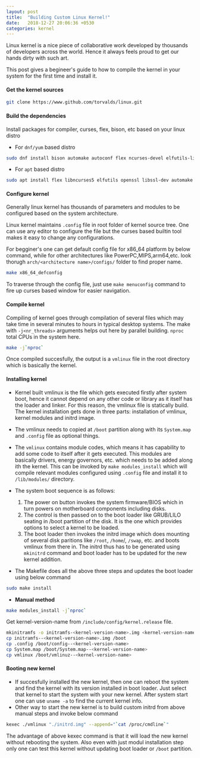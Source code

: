 ```yaml
---
layout: post
title:  "Building Custom Linux Kernel!"
date:   2018-12-27 20:06:36 +0530
categories: kernel
---
```


Linux kernel is a nice piece of collaborative work developed by thousands of developers across the world. Hence it always feels proud to get our hands dirty with such art. 

This post gives a begineer's guide to how to compile the kernel in your system for the first time and install it.

#### Get the kernel sources
```sh
git clone https://www.github.com/torvalds/linux.git
```

#### Build the dependencies
Install packages for compiler, curses, flex, bison, etc based on your linux distro
- For `dnf/yum` based distro
```sh
sudo dnf install bison automake autoconf flex ncurses-devel elfutils-libelf-devel make gcc elfutils-devel libunwind-devel xz-devel numactl-devel openssl-devel binutils-devel
```
- For `apt` based distro
```sh
sudo apt install flex libncurses5 elfutils openssl libssl-dev automake bison pkg-config libncurses5-dev
```

#### Configure kernel
Generally linux kernel has thousands of parameters and modules to be configured based on the system architecture. 

Linux kernel  maintains `.config` file in root folder of kernel source tree. One can use any editor to configure the file but the curses based builtin tool makes it easy to change any configurations.

For begginer's one can get default config file for x86\_64 platform by below command, while for other architectures like PowerPC,MIPS,arm64,etc. look thorugh `arch/<architecture name>/configs/` folder to find proper name.
```sh
make x86_64_defconfig
```
To traverse through the config file, just use `make menuconfig` command to fire up curses based window for easier navigation.

#### Compile kernel
Compiling of kernel goes through compilation of several files which may take time in several minutes to hours in typical desktop systems. The make with `-j<nr_threads>` arguments helps out here by parallel building. `nproc` total CPUs in the system here.
```sh
make -j`nproc`
```

Once compiled succesfully, the output is a `vmlinux` file in the root directory which is basically the kernel. 

#### Installing kernel
- Kernel built vmlinux is the file which gets executed firstly after system boot, hence it cannot depend on any other code or library as it itself has the loader and linker. For this reason, the vmlinux file is statically build. The kernel installation gets done in three parts: installation of vmlinux, kernel modules and initrd image.

- The vmlinux needs to copied at `/boot` partition along with its `System.map` and `.config` file as optional things.

- The `vmlinux` contains module codes, which means it has capability to add some code to itself after it gets executed. This modules are basically drivers, energy governors, etc.  which needs to be added along ith the kernel. This can be invoked by `make modules_install` which will compile relevant modules configured using `.config` file and install it to `/lib/modules/` directory.

- The system boot sequence is as follows:
	1. The power on button invokes the system firmware/BIOS which in turn powers on motherboard components including disks.
	2. The control is then passed on to the boot loader like GRUB/LILO seating in /boot partition of the disk. It is the one which provides options to select a kernel to be loaded.
	3. The boot loader then invokes the initrd image which does mounting of several disk paritions like `/root`, `/home`/, `/swap`, etc. and boots vmlinux from there in.
The initrd thus has to be generated using `mkinitrd` command and boot loader has to be updated for the new kernel addition.

- The Makefile does all the above three steps and updates the boot loader using below command
```sh
sudo make install
```

- **Manual method**
```sh
make modules_install -j`nproc`
```
Get kernel-version-name from `/include/config/kernel.release` file.
```sh
mkinitramfs -o initramfs-<kernel-version-name>.img <kernel-version-name>
cp initramfs--<kernel-version-name>.img /boot
cp .config /boot/config--<kernel-version-name>
cp System.map /boot/System.map--<kernel-version-name>
cp vmlinux /boot/vmlinuz--<kernel-version-name>
```

#### Booting new kernel
- If succesfully installed the new kernel, then one can reboot the system and find the kernel with its version installed in boot loader. Just select that kernel to start the system with your new kernel.
After system start one can use `uname -a` to find the current kernel info.
- Other way to start the new kernel is to build custom initrd from above manual steps and invoke below command
```sh
kexec ./vmlinux "./initrd.img" --append="`cat /proc/cmdline`"
```
The advantage of above kexec command is that it will load the new kernel without rebooting the system. Also even with just modul installation step only one can test this kernel without updating boot loader or `/boot` partition.


[jekyll-docs]: https://jekyllrb.com/docs/home
[jekyll-gh]:   https://github.com/jekyll/jekyll
[jekyll-talk]: https://talk.jekyllrb.com/
